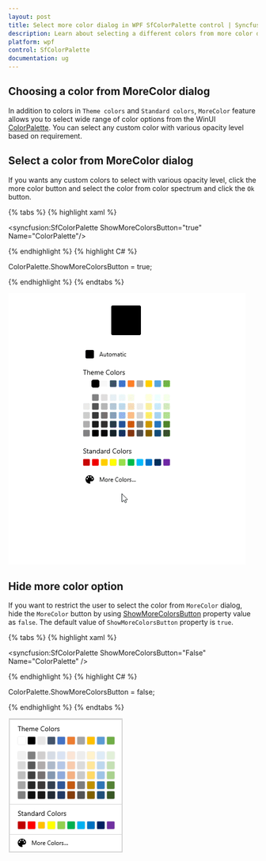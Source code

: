 ```yaml
---
layout: post
title: Select more color dialog in WPF SfColorPalette control | Syncfusion
description: Learn about selecting a different colors from more color dialog in Syncfusion WPF SfColorPalette control and more details about the control features.
platform: wpf
control: SfColorPalette
documentation: ug
---
```


## Choosing a color from MoreColor dialog

In addition to colors in `Theme colors` and `Standard colors`, `MoreColor` feature allows you to select wide range of color options from the WinUI [ColorPalette](https://help.syncfusion.com/cr/winUI/Syncfusion.UI.Xaml.Editors.SfColorPalette.html). You can select any custom color with various opacity level based on requirement.

## Select a color from MoreColor dialog

If you wants any custom colors to select with various opacity level, click the more color button and select the color from color spectrum and click the `Ok` button. 

{% tabs %}
{% highlight xaml %}

<syncfusion:SfColorPalette ShowMoreColorsButton="true"
                           Name="ColorPalette"/>

{% endhighlight %}
{% highlight C# %}

ColorPalette.ShowMoreColorsButton = true;

{% endhighlight %}
{% endtabs %}

![ColorPalette with more color dialog](Getting-Started_images/MoreColorWindow.gif)

## Hide more color option

If you want to restrict the user to select the color from `MoreColor` dialog, hide the `MoreColor` button by using [ShowMoreColorsButton](https://help.syncfusion.com/cr/winUI/Syncfusion.UI.Xaml.Editors.SfColorPalette.html#Syncfusion_UI_Xaml_Editors_SfColorPalette_ShowMoreColorsButton) property value as `false`. The default value of `ShowMoreColorsButton` property is `true`.

{% tabs %}
{% highlight xaml %}

<syncfusion:SfColorPalette ShowMoreColorsButton="False"
                           Name="ColorPalette" />

{% endhighlight %}
{% highlight C# %}

ColorPalette.ShowMoreColorsButton = false;

{% endhighlight %}
{% endtabs %}

![ColorPalette hides the more color option](Working-with-SfColorPalette_images/ShowDefaultColorButton.png)
